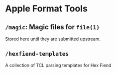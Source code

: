 # Apple Format Tools

## `/magic`: Magic files for `file(1)`

Stored here until they are submitted upstream.

## `/hexfiend-templates`

A collection of TCL parsing templates for Hex Fiend
